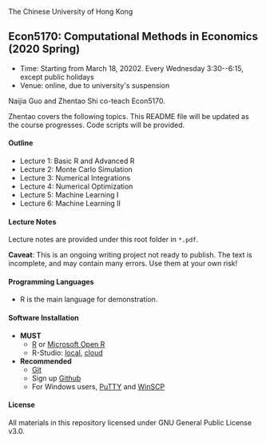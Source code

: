 The Chinese University of Hong Kong

## Econ5170:  Computational Methods in Economics (2020 Spring)

* Time: Starting from March 18, 20202. Every Wednesday 3:30--6:15, except public holidays
* Venue: online, due to university's suspension

Naijia Guo and Zhentao Shi co-teach Econ5170.

Zhentao covers the following topics. This README file will be updated as the course progresses. Code scripts will be provided.


#### Outline

* Lecture 1: Basic R and Advanced R
* Lecture 2: Monte Carlo Simulation
* Lecture 3: Numerical Integrations
* Lecture 4: Numerical Optimization
* Lecture 5: Machine Learning I
* Lecture 6: Machine Learning II

#### Lecture Notes

Lecture notes are provided under this root folder in `*.pdf`.

**Caveat**: This is an ongoing writing project not ready to publish. The text is incomplete, and may contain many errors. Use them at your own risk!

#### Programming Languages
* R is the main language for demonstration.

#### Software Installation
* **MUST**
    * [R](http://www.r-project.org/) or [Microsoft Open R](https://mran.microsoft.com/open)
    * R-Studio: [local](http://www.rstudio.com/), [cloud](https://rstudio.cloud/)
* **Recommended**
    * [Git](http://git-scm.com/)
    * Sign up [Github](https://github.com/)
    * For Windows users, [PuTTY](http://www.putty.org/) and [WinSCP](http://winscp.net/eng/download.php)

#### License

All materials in this repository licensed under GNU General Public License v3.0.
